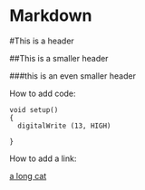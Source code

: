 Markdown
========

#This is a header

##This is a smaller header

###this is an even smaller header


How to add code:

```arduino
void setup()
{
  digitalWrite (13, HIGH)
  
}
```

How to add a link:

[a long cat](http://cache.ohinternet.com/images/5/5c/Longcat.jpg)
